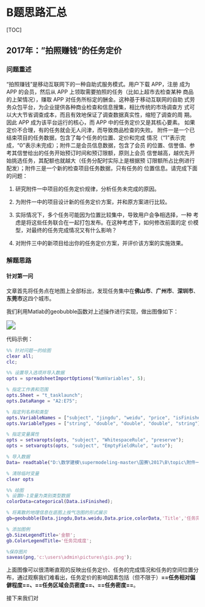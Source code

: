 # B题思路汇总

[TOC]

## 2017年：”拍照赚钱“的任务定价

### 问题重述

“拍照赚钱”是移动互联网下的一种自助式服务模式。用户下载 APP，注册 成为 APP 的会员，然后从 APP 上领取需要拍照的任务（比如上超市去检查某种 商品的上架情况），赚取 APP 对任务所标定的酬金。这种基于移动互联网的自助 式劳务众包平台，为企业提供各种商业检查和信息搜集，相比传统的市场调查方 式可以大大节省调查成本，而且有效地保证了调查数据真实性，缩短了调查的周 期。因此 APP 成为该平台运行的核心，而 APP 中的任务定价又是其核心要素。 如果定价不合理，有的任务就会无人问津，而导致商品检查的失败。 附件一是一个已结束项目的任务数据，包含了每个任务的位置、定价和完成
情况（“1”表示完成，“0”表示未完成）；附件二是会员信息数据，包含了会员 的位置、信誉值、参考其信誉给出的任务开始预订时间和预订限额，原则上会员 信誉越高，越优先开始挑选任务，其配额也就越大（任务分配时实际上是根据预 订限额所占比例进行配发）；附件三是一个新的检查项目任务数据，只有任务的 位置信息。请完成下面的问题：

1. 研究附件一中项目的任务定价规律，分析任务未完成的原因。 
2. 为附件一中的项目设计新的任务定价方案，并和原方案进行比较。 
3. 实际情况下，多个任务可能因为位置比较集中，导致用户会争相选择，一种 考虑是将这些任务联合在一起打包发布。在这种考虑下，如何修改前面的定 价模型，对最终的任务完成情况又有什么影响？

4. 对附件三中的新项目给出你的任务定价方案，并评价该方案的实施效果。

### 解题思路

#### 针对第一问

文章首先将任务点在地图上全部标出，发现任务集中在**佛山市**、**广州市**、**深圳市**、**东莞市**这四个城市。

我们利用Matlab的geobubble函数对上述操作进行实现，做出图像如下：

<img src="gb.png" style="zoom:150%;" />

代码示例：

```matlab
%% 针对问题一的绘图
clear all;
clc;

%% 设置导入选项并导入数据
opts = spreadsheetImportOptions("NumVariables", 5);

% 指定工作表和范围
opts.Sheet = "t_tasklaunch";
opts.DataRange = "A2:E75";

% 指定列名称和类型
opts.VariableNames = ["subject", "jingdu", "weidu", "price", "isFinished"];
opts.VariableTypes = ["string", "double", "double", "double", "string"];

% 指定变量属性
opts = setvaropts(opts, "subject", "WhitespaceRule", "preserve");
opts = setvaropts(opts, "subject", "EmptyFieldRule", "auto");

% 导入数据
Data= readtable("D:\数学建模\supermodeling-master\国赛\2017\B\topic\附件一：已结束项目任务数据.xls", opts, "UseExcel", false);

% 清除临时变量
clear opts

%% 绘图
% 设置0-1变量为类别类型数据
colorData=categorical(Data.isFinished);

% 将离散的地理信息在底图上按气泡图的形式展示
gb=geobubble(Data.jingdu,Data.weidu,Data.price,colorData,'Title','任务完成度与任务地理分布情况','Basemap','streets-dark');

% 添加图例
gb.SizeLegendTitle='金额';
gb.ColorLegendTitle='任务完成度';

%保存图片
saveas(png,'c:\users\admin\pictures\gis.png');
```

上面图像可以很清晰直观的反映出任务定价、任务的完成情况和任务的空间位置分布，通过观察我们难看出，任务定价的影响因素包括（但不限于）**==任务相对偏僻程度==、==任务区域会员密度==、==任务密度==**。

接下来我们对